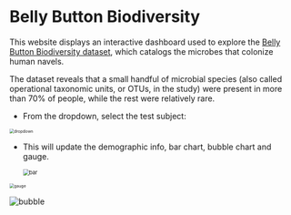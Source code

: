 # Belly Button Biodiversity

This website displays an interactive dashboard used to explore the [Belly Button Biodiversity dataset](http://robdunnlab.com/projects/belly-button-biodiversity/), which catalogs the microbes that colonize human navels.

The dataset reveals that a small handful of microbial species (also called operational taxonomic units, or OTUs, in the study) were present in more than 70% of people, while the rest were relatively rare. 

- From the dropdown, select the test subject:

<img src="C:\Users\simon_qba\web-visualizations\images\dropdown.PNG" alt="dropdown" style="zoom:50%;" />

- This will update the demographic info, bar chart, bubble chart and gauge.

  <img src="C:\Users\simon_qba\web-visualizations\images\bar.png" alt="bar" style="zoom:67%;" />

<img src="C:\Users\simon_qba\web-visualizations\images\gauge.png" alt="gauge" style="zoom:50%;" />

![bubble](C:\Users\simon_qba\web-visualizations\images\bubble.png)

